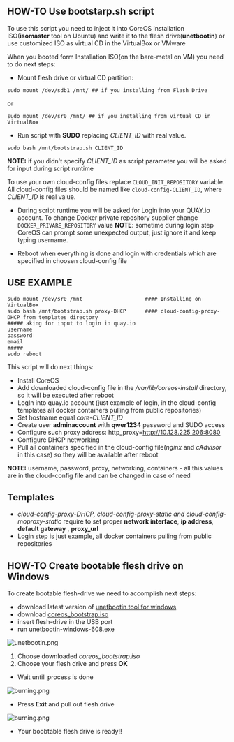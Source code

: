 ## HOW-TO Use bootstarp.sh script ##
To use this script you need to inject it into CoreOS installation ISO(**isomaster** tool on Ubuntu) and write it to the flesh drive(**unetbootin**) or use customized ISO as virtual CD in the VirtualBox or VMware

When you booted form Installation ISO(on the bare-metal on VM) you need to do next steps:
* Mount flesh drive or virtual CD partition:
```
sudo mount /dev/sdb1 /mnt/ ## if you installing from Flash Drive
```  
or
```
sudo mount /dev/sr0 /mnt/ ## if you installing from virtual CD in VirtualBox
```

* Run script with **SUDO** replacing *CLIENT_ID* with real value.
```
sudo bash /mnt/bootstrap.sh CLIENT_ID
```
**NOTE:** if you didn't specify *CLIENT_ID* as script parameter you will be asked for input during script runtime


To use your own cloud-config files replace ```CLOUD_INIT_REPOSITORY``` variable. All cloud-config files should be named like ```cloud-config-CLIENT_ID```, where *CLIENT_ID* is real value.

* During script runtime you will be asked for Login into your QUAY.io account. To change Docker private repository supplier change ```DOCKER_PRIVARE_REPOSITORY``` value
**NOTE**: sometime during login step CoreOS can prompt some unexpected output, just ignore it and keep typing username.

* Reboot when everything is done and login with credentials which are specified in choosen cloud-config file


## USE EXAMPLE ##
```
sudo mount /dev/sr0 /mnt                    #### Installing on VirtualBox
sudo bash /mnt/bootstrap.sh proxy-DHCP      #### cloud-config-proxy-DHCP from templates directory
##### aking for input to login in quay.io
username
password
email
#####
sudo reboot
```

This script will do next things:
* Install CoreOS
* Add downloaded cloud-config file in the */var/lib/coreos-install* directory, so it will be executed after reboot
* LogIn into quay.io account  (just example of login, in the cloud-config templates all docker containers pulling from public repositories)
* Set hostname equal *core-CLIENT_ID*
* Create user **adminaccount** with **qwer1234** password and SUDO access
* Configure such proxy address: http_proxy=http://10.128.225.206:8080
* Configure DHCP networking
* Pull all containers specified in the cloud-config file(*nginx* and *cAdvisor* in this case) so they will be available after reboot

**NOTE:** username, password, proxy, networking, containers - all this values are in the cloud-config file and can be changed in case of need


## Templates ##
* *cloud-config-proxy-DHCP, cloud-config-proxy-static and cloud-config-moproxy-static* require to set proper **network interface**, **ip address**, **default gateway** , **proxy_url**
* Login step is just example, all docker containers pulling from public repositories


## HOW-TO Create bootable flesh drive on Windows ##
To create bootable flesh-drive we need to accomplish next steps:
* download latest version of [unetbootin tool for windows](http://sourceforge.net/projects/unetbootin/files/UNetbootin/608/unetbootin-windows-608.exe)
* download [coreos_bootstrap.iso](https://s3-us-west-2.amazonaws.com/coreos-bootstrap/coreos_bootstrap.iso)
* insert flesh-drive in the USB port
* run unetbootin-windows-608.exe

![unetbootin.png](http://img.ctrlv.in/img/15/06/19/55841d9dbd2a6.jpg)

1. Choose downloaded *coreos_bootstrap.iso*
2. Choose your flesh drive and press **OK**

* Wait untill process is done

![burning.png](http://img.ctrlv.in/img/15/06/19/55841e77705b0.jpg)

* Press **Exit** and pull out flesh drive

![burning.png](http://img.ctrlv.in/img/15/06/19/55841e99c272f.jpg)

* Your boobtable flesh drive is ready!!
